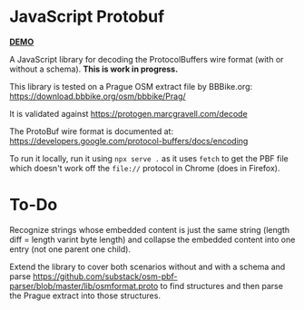 # JavaScript Protobuf

[**DEMO**](https://tomashubelbauer.github.io/js-protobuf)

A JavaScript library for decoding the ProtocolBuffers wire format
(with or without a schema).
**This is work in progress.**

This library is tested on a Prague OSM extract file by BBBike.org:
https://download.bbbike.org/osm/bbbike/Prag/

It is validated against https://protogen.marcgravell.com/decode

The ProtoBuf wire format is documented at:
https://developers.google.com/protocol-buffers/docs/encoding

To run it locally, run it using `npx serve .` as it uses `fetch` to get the PBF
file which doesn't work off the `file://` protocol in Chrome (does in Firefox).

# To-Do

Recognize strings whose embedded content is just the same string
(length diff = length varint byte length)
and collapse the embedded content into one entry (not one parent one child).

Extend the library to cover both scenarios without and with a schema and parse
https://github.com/substack/osm-pbf-parser/blob/master/lib/osmformat.proto
to find structures and then parse the Prague extract into those structures.
